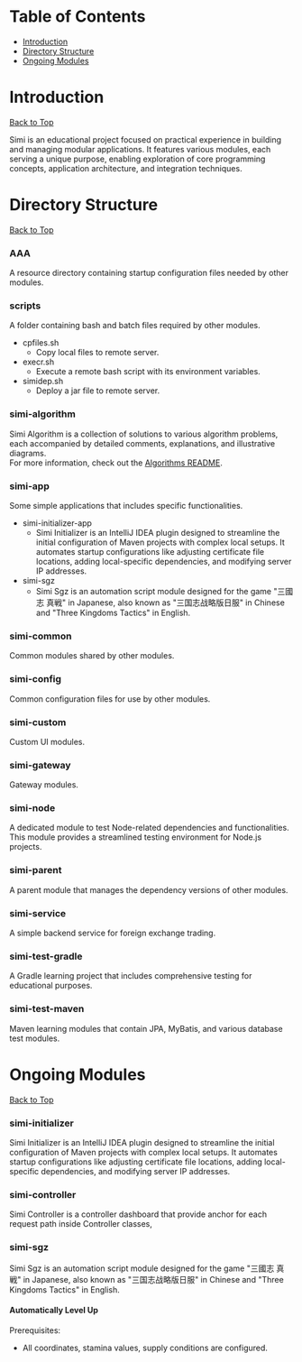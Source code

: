 # Table of Contents
- [Introduction](#introduction)
- [Directory Structure](#directory-structure)
- [Ongoing Modules](#ongoing-modules)
# Introduction
[Back to Top](#table-of-contents) 

Simi is an educational project focused on practical experience in building and managing modular applications. It features various modules, each serving a unique purpose, enabling exploration of core programming concepts, application architecture, and integration techniques.
# Directory Structure
[Back to Top](#table-of-contents)
### AAA 
A resource directory containing startup configuration files needed by other modules.
### scripts
A folder containing bash and batch files required by other modules.
* cpfiles.sh
  - Copy local files to remote server.
* execr.sh
  - Execute a remote bash script with its environment variables.
* simidep.sh 
  - Deploy a jar file to remote server.

###  simi-algorithm
Simi Algorithm is a collection of solutions to various algorithm problems, each accompanied by detailed comments, explanations, and illustrative diagrams.  
For more information, check out the [Algorithms README](simi-algorithm/README.md).

### simi-app
Some simple applications that includes specific functionalities.
* simi-initializer-app
    - Simi Initializer is an IntelliJ IDEA plugin designed to streamline the initial configuration of Maven projects with complex local setups.
      It automates startup configurations like adjusting certificate file locations, adding local-specific dependencies, and modifying server IP addresses.
* simi-sgz
    - Simi Sgz is an automation script module designed for the game "三國志 真戦" in Japanese, also known as "三国志战略版日服" in Chinese and "Three Kingdoms Tactics" in English.
### simi-common
Common modules shared by other modules.
### simi-config
Common configuration files for use by other modules.
### simi-custom
Custom UI modules.
### simi-gateway
Gateway modules.
### simi-node
A dedicated module to test Node-related dependencies and functionalities. This module provides a streamlined testing environment for Node.js projects.
### simi-parent
A parent module that manages the dependency versions of other modules.
### simi-service
A simple backend service for foreign exchange trading.
### simi-test-gradle
A Gradle learning project that includes comprehensive testing for educational purposes.
### simi-test-maven
Maven learning modules that contain JPA, MyBatis, and various database test modules.
# Ongoing Modules
[Back to Top](#table-of-contents)
### simi-initializer
Simi Initializer is an IntelliJ IDEA plugin designed to streamline the initial configuration of Maven projects with complex local setups. 
It automates startup configurations like adjusting certificate file locations, adding local-specific dependencies, and modifying server IP addresses.
### simi-controller
Simi Controller is a controller dashboard that provide anchor for each request path inside Controller classes,
### simi-sgz
Simi Sgz is an automation script module designed for the game "三國志 真戦" in Japanese, also known as "三国志战略版日服" in Chinese and "Three Kingdoms Tactics" in English.
#### Automatically Level Up
Prerequisites: 
* All coordinates, stamina values, supply conditions are configured. 
